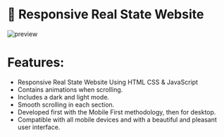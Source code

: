 # 🏡 Responsive Real State Website
![preview](https://github.com/Siddhimahajan5801/DreamHome-real-estate-website/assets/110876496/3b47625f-2897-434c-adef-a954f06bdd29)

# Features:

- Responsive Real State Website Using HTML CSS & JavaScript
- Contains animations when scrolling.
- Includes a dark and light mode.
- Smooth scrolling in each section.
- Developed first with the Mobile First methodology, then for desktop.
- Compatible with all mobile devices and with a beautiful and pleasant user interface.


